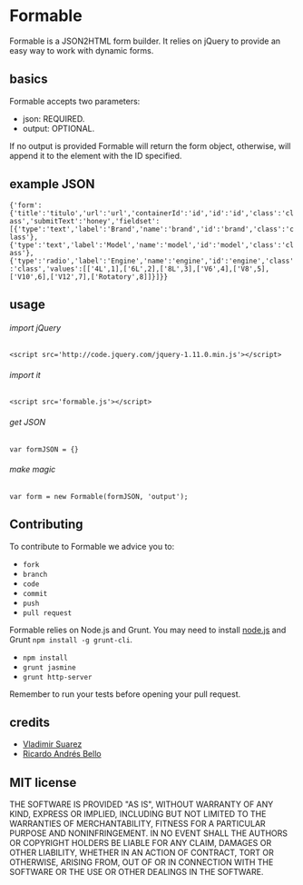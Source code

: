 # Formable

Formable is a JSON2HTML form builder. It relies on jQuery to provide an easy way to work with dynamic forms.

## basics
Formable accepts two parameters:

+ json: REQUIRED.
+ output: OPTIONAL.

If no output is provided Formable will return the form object, otherwise, will append it to the element with the ID specified.

## example JSON
`{'form':{'title':'titulo','url':'url','containerId':'id','id':'id','class':'class','submitText':'honey','fieldset':[{'type':'text','label':'Brand','name':'brand','id':'brand','class':'class'},{'type':'text','label':'Model','name':'model','id':'model','class':'class'},{'type':'radio','label':'Engine','name':'engine','id':'engine','class':'class','values':[['4L',1],['6L',2],['8L',3],['V6',4],['V8',5],['V10',6],['V12',7],['Rotatory',8]]}]}}`

## usage
###### import jQuery
`<script src='http://code.jquery.com/jquery-1.11.0.min.js'></script>`

###### import it
`<script src='formable.js'></script>`

###### get JSON
`var formJSON = {}`

###### make magic
`var form = new Formable(formJSON, 'output');`

## Contributing
To contribute to Formable we advice you to:
+ `fork`
+ `branch`
+ `code`
+ `commit`
+ `push`
+ `pull request`

Formable relies on Node.js and Grunt. You may need to install [node.js](http://nodejs.org) and Grunt `npm install -g grunt-cli`.
+ `npm install`
+ `grunt jasmine`
+ `grunt http-server`

Remember to run your tests before opening your pull request.

## credits  
+ [Vladimir Suarez](https://github.com/ls-vla)
+ [Ricardo Andrés Bello](https://github.com/ricardoaandres)


## MIT license
THE SOFTWARE IS PROVIDED "AS IS", WITHOUT WARRANTY OF ANY KIND, EXPRESS OR
IMPLIED, INCLUDING BUT NOT LIMITED TO THE WARRANTIES OF MERCHANTABILITY,
FITNESS FOR A PARTICULAR PURPOSE AND NONINFRINGEMENT. IN NO EVENT SHALL THE
AUTHORS OR COPYRIGHT HOLDERS BE LIABLE FOR ANY CLAIM, DAMAGES OR OTHER
LIABILITY, WHETHER IN AN ACTION OF CONTRACT, TORT OR OTHERWISE, ARISING FROM,
OUT OF OR IN CONNECTION WITH THE SOFTWARE OR THE USE OR OTHER DEALINGS IN
THE SOFTWARE.
